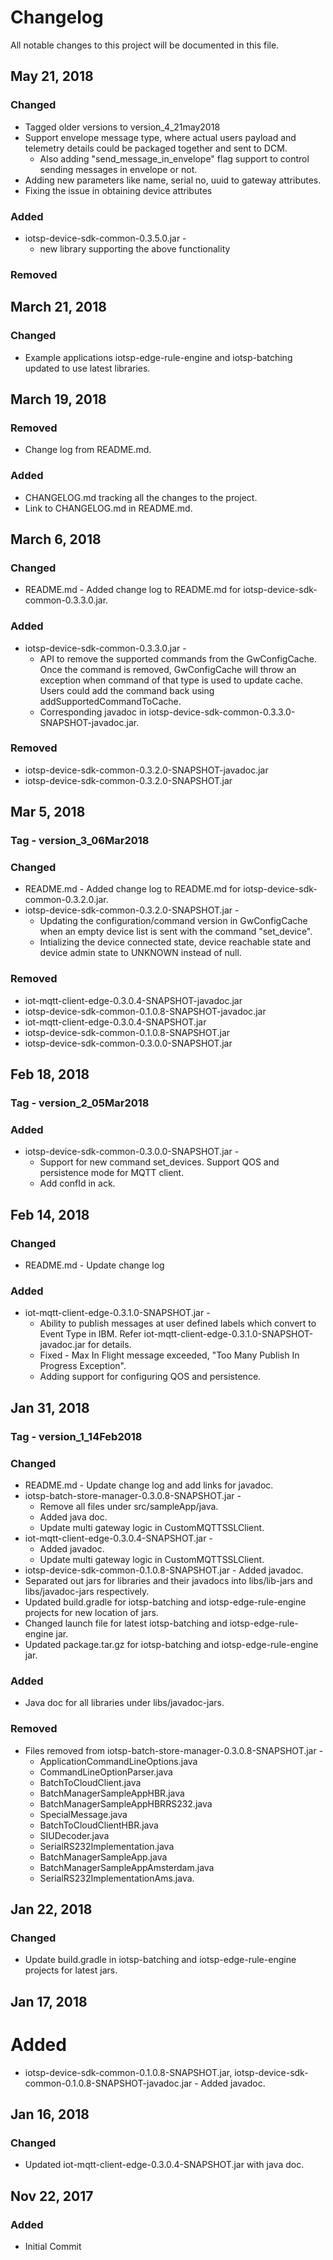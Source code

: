 # Changelog
All notable changes to this project will be documented in this file.

## May 21, 2018    

### Changed  

* Tagged older versions to version_4_21may2018
* Support envelope message type, where actual users payload and telemetry details could be packaged together and sent to DCM. 
  * Also adding "send_message_in_envelope" flag support to control sending messages in envelope or not. 
* Adding new parameters like name, serial no, uuid to gateway attributes. 
* Fixing the issue in obtaining device attributes 

### Added  

* iotsp-device-sdk-common-0.3.5.0.jar - 
  * new library supporting the above functionality 

### Removed  


## March 21, 2018    

### Changed   

* Example applications iotsp-edge-rule-engine and iotsp-batching updated to use latest libraries.   

## March 19, 2018    

### Removed

* Change log from README.md.  

### Added   

* CHANGELOG.md tracking all the changes to the project.   
* Link to CHANGELOG.md in README.md.   


## March 6, 2018    

### Changed  

* README.md - Added change log to README.md for iotsp-device-sdk-common-0.3.3.0.jar.

### Added  

* iotsp-device-sdk-common-0.3.3.0.jar - 
  * API to remove the supported commands from the GwConfigCache. Once the command is removed, GwConfigCache will throw an exception when command of that type is used to update cache. Users could add the command back using addSupportedCommandToCache. 
  * Corresponding javadoc in iotsp-device-sdk-common-0.3.3.0-SNAPSHOT-javadoc.jar.       

### Removed  
* iotsp-device-sdk-common-0.3.2.0-SNAPSHOT-javadoc.jar
* iotsp-device-sdk-common-0.3.2.0-SNAPSHOT.jar 


## Mar 5, 2018   

### Tag - version_3_06Mar2018

### Changed   

* README.md - Added change log to README.md for iotsp-device-sdk-common-0.3.2.0.jar.    
* iotsp-device-sdk-common-0.3.2.0-SNAPSHOT.jar - 
  * Updating the configuration/command version in GwConfigCache when an empty device list is sent with the command "set_device".
  * Intializing the device connected state, device reachable state and device admin state to UNKNOWN instead of null.     

### Removed  

* iot-mqtt-client-edge-0.3.0.4-SNAPSHOT-javadoc.jar  
* iotsp-device-sdk-common-0.1.0.8-SNAPSHOT-javadoc.jar   
* iot-mqtt-client-edge-0.3.0.4-SNAPSHOT.jar   
* iotsp-device-sdk-common-0.1.0.8-SNAPSHOT.jar   
* iotsp-device-sdk-common-0.3.0.0-SNAPSHOT.jar    


## Feb 18, 2018      

### Tag - version_2_05Mar2018   

### Added   

* iotsp-device-sdk-common-0.3.0.0-SNAPSHOT.jar - 
  * Support for new command set_devices. Support QOS and persistence mode for MQTT client. 
  * Add confId in ack.    


## Feb 14, 2018     

### Changed  

* README.md - Update change log   

### Added   

* iot-mqtt-client-edge-0.3.1.0-SNAPSHOT.jar - 
  * Ability to publish messages at user defined labels which convert to Event Type in IBM. Refer iot-mqtt-client-edge-0.3.1.0-SNAPSHOT-javadoc.jar for details. 
  * Fixed - Max In Flight message exceeded, "Too Many Publish In Progress Exception". 
  * Adding support for configuring QOS and persistence.        


## Jan 31, 2018    

### Tag - version_1_14Feb2018   

### Changed   

* README.md - Update change log and add links for javadoc.   
* iotsp-batch-store-manager-0.3.0.8-SNAPSHOT.jar - 
  * Remove all files under src/sampleApp/java.
  * Added java doc.
  * Update multi gateway logic in CustomMQTTSSLClient.   
* iot-mqtt-client-edge-0.3.0.4-SNAPSHOT.jar - 
  * Added javadoc.
  * Update multi gateway logic in CustomMQTTSSLClient.    
* iotsp-device-sdk-common-0.1.0.8-SNAPSHOT.jar -  Added javadoc.      
* Separated out jars for libraries and their javadocs into libs/lib-jars and libs/javadoc-jars respectively.   
* Updated build.gradle for iotsp-batching and iotsp-edge-rule-engine projects for new location of jars.   
* Changed launch file for latest iotsp-batching and iotsp-edge-rule-engine jar.   
* Updated package.tar.gz for iotsp-batching and iotsp-edge-rule-engine jar.   

### Added  

* Java doc for all libraries under libs/javadoc-jars.    

### Removed   

* Files removed from iotsp-batch-store-manager-0.3.0.8-SNAPSHOT.jar - 
  * ApplicationCommandLineOptions.java
  * CommandLineOptionParser.java
  * BatchToCloudClient.java
  * BatchManagerSampleAppHBR.java
  * BatchManagerSampleAppHBRRS232.java
  * SpecialMessage.java
  * BatchToCloudClientHBR.java
  * SIUDecoder.java
  * SerialRS232Implementation.java
  * BatchManagerSampleApp.java
  * BatchManagerSampleAppAmsterdam.java 
  * SerialRS232ImplementationAms.java.   


## Jan 22, 2018   

### Changed   

* Update build.gradle in iotsp-batching and iotsp-edge-rule-engine projects for latest jars.    


## Jan 17, 2018    

# Added   

* iotsp-device-sdk-common-0.1.0.8-SNAPSHOT.jar, iotsp-device-sdk-common-0.1.0.8-SNAPSHOT-javadoc.jar -  Added javadoc.    

## Jan 16, 2018   

### Changed  

* Updated iot-mqtt-client-edge-0.3.0.4-SNAPSHOT.jar with java doc.    


## Nov 22, 2017   

### Added      

* Initial Commit      








